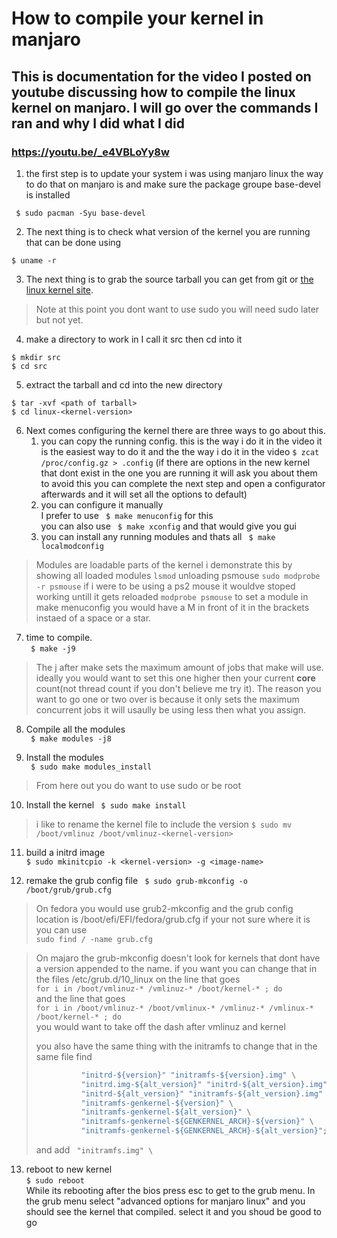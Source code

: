 # How to compile your kernel in manjaro
## This is documentation for the video I posted on youtube discussing how to compile the linux kernel on manjaro. I will go over the commands I ran and why I did what I did
### https://youtu.be/_e4VBLoYy8w
1. the first step is to update your system i was using manjaro linux the way to do that on manjaro is and make sure the package groupe base-devel is installed 

``` $ sudo pacman -Syu base-devel```

2. The next thing is to check what version of the kernel you are running that can be done using 

``` $ uname -r ```

3. The next thing is to grab the source tarball you can get from git or [the linux kernel site](https://www.kernel.org).

> Note at this point you dont want to use sudo you will need sudo later but not yet.

4. make a directory to work in I call it src then cd into it
```
$ mkdir src
$ cd src 
```
5. extract the tarball and cd into the new directory
```
$ tar -xvf <path of tarball>
$ cd linux-<kernel-version>
```
6. Next comes configuring the kernel there are three ways to go about this.
    1. you can copy the running config. this is the way i do it in the video it is the easiest way to do it and the the way i do it in the video 
  ``` $ zcat /proc/config.gz > .config ```
  (if there are options in the new kernel that dont exist in the one you are running it will ask you about them to avoid this you can complete the next step and  open a configurator afterwards and it will set all the options to default)  
    2. you can configure it manually   
    I prefer to use ``` $ make menuconfig``` for this   
    you can also use ``` $ make xconfig``` and that would give you gui  
    3. you can install any running modules and thats all
    ``` $ make localmodconfig```
    
> Modules are loadable parts of the kernel i demonstrate this by showing all loaded modules ```lsmod``` unloading psmouse ```sudo modprobe -r psmouse``` if i were to be using a ps2 mouse it wouldve stoped working untill it gets reloaded ```modprobe psmouse``` to set a module in make menuconfig you would have a M in front of it in the brackets instaed of a space or a star.

7. time to compile.  
``` $ make -j9```
> The j after make sets the maximum amount of jobs that make will use. ideally you would want to set this one higher then your current **core** count(not thread count if you don't believe me try it). The reason you want to go one or two over is because it only sets the maximum concurrent jobs it will usaully be using less then what you assign.

8. Compile all the modules  
``` $ make modules -j8```

9. Install the modules  
``` $ sudo make modules_install```  
> From here out you do want to use sudo or be root 

10. Install the kernel
``` $ sudo make install```
> i like to rename the kernel file to include the version ```$ sudo mv /boot/vmlinuz /boot/vmlinuz-<kernel-version>``` 
11. build a initrd image  
``` $ sudo mkinitcpio -k <kernel-version> -g <image-name> ```

12. remake the grub config file
``` $ sudo grub-mkconfig -o /boot/grub/grub.cfg```
> On fedora you would use grub2-mkconfig and the grub config location is /boot/efi/EFI/fedora/grub.cfg if your not sure where it is you can use  
> ```sudo find / -name grub.cfg```

> On majaro the grub-mkconfig doesn't look for kernels that dont have a version appended to the name. if you want you can change that in the files /etc/grub.d/10_linux
> on the line that goes  
> ``` for i in /boot/vmlinuz-* /vmlinuz-* /boot/kernel-* ; do ```  
> and the line that goes  
> ``` for i in /boot/vmlinuz-* /boot/vmlinux-* /vmlinuz-* /vmlinux-* /boot/kernel-* ; do ```  
> you would want to take off the dash after vmlinuz and kernel
> 
> you also have the same thing with the initramfs to change that in the same file find
> ``` for i in "initrd.img-${version}" "initrd-${version}.img" "initrd-${version}.gz" \
>           "initrd-${version}" "initramfs-${version}.img" \
>           "initrd.img-${alt_version}" "initrd-${alt_version}.img" \
>           "initrd-${alt_version}" "initramfs-${alt_version}.img" \
>           "initramfs-genkernel-${version}" \
>           "initramfs-genkernel-${alt_version}" \
>           "initramfs-genkernel-${GENKERNEL_ARCH}-${version}" \
>           "initramfs-genkernel-${GENKERNEL_ARCH}-${alt_version}"; do
> ```
> and add ``` "initramfs.img" \```

13. reboot to new kernel  
``` $ sudo reboot ```  
While its rebooting after the bios press esc to get to the grub menu. In the grub menu select "advanced options for manjaro linux" and you should see the kernel that compiled. select it and you shoud be good to go
 
